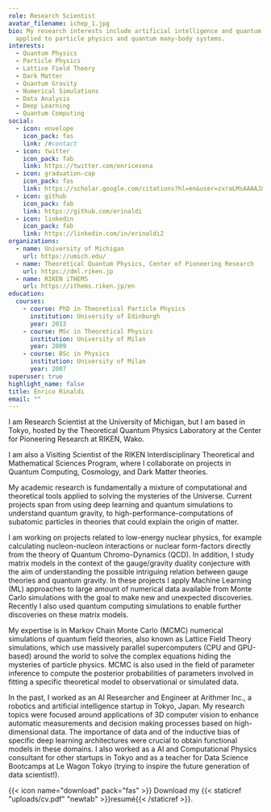 ```yaml
---
role: Research Scientist
avatar_filename: ichep_1.jpg
bio: My research interests include artificial intelligence and quantum computing
  applied to particle physics and quantum many-body systems.
interests:
  - Quantum Physics
  - Particle Physics
  - Lattice Field Theory
  - Dark Matter
  - Quantum Gravity
  - Numerical Simulations
  - Data Analysis
  - Deep Learning
  - Quantum Computing
social:
  - icon: envelope
    icon_pack: fas
    link: /#contact
  - icon: twitter
    icon_pack: fab
    link: https://twitter.com/enricesena
  - icon: graduation-cap
    icon_pack: fas
    link: https://scholar.google.com/citations?hl=en&user=zxraLMsAAAAJ&authuser=2
  - icon: github
    icon_pack: fab
    link: https://github.com/erinaldi
  - icon: linkedin
    icon_pack: fab
    link: https://linkedin.com/in/erinaldi2
organizations:
  - name: University of Michigan
    url: https://umich.edu/
  - name: Theoretical Quantum Physics, Center of Pioneering Research
    url: https://dml.riken.jp
  - name: RIKEN iTHEMS
    url: https://ithems.riken.jp/en
education:
  courses:
    - course: PhD in Theoretical Particle Physics
      institution: University of Edinburgh
      year: 2013
    - course: MSc in Theoretical Physics
      institution: University of Milan
      year: 2009
    - course: BSc in Physics
      institution: University of Milan
      year: 2007
superuser: true
highlight_name: false
title: Enrico Rinaldi
email: ""
---
```


I am Research Scientist at the University of Michigan, but I am based in Tokyo, hosted by the Theoretical Quantum Physics Laboratory at the Center for Pioneering Research at RIKEN, Wako.

I am also a Visiting Scientist of the RIKEN Interdisciplinary Theoretical and Mathematical Sciences Program, where I collaborate on projects in Quantum Computing, Cosmology, and Dark Matter theories.

My academic research is fundamentally a mixture of computational and theoretical tools applied to solving the mysteries of the Universe.
Current projects span from using deep learning and quantum simulations to understand quantum gravity, to high-performance-computations of subatomic particles in theories that could explain the origin of matter.

I am working on projects related to low-energy nuclear physics, for example calculating nucleon-nucleon interactions or nuclear form-factors directly from the theory of Quantum Chromo-Dynamics (QCD). In addition, I study matrix models in the context of the gauge/gravity duality conjecture with the aim of understanding the possible intriguing relation between gauge theories and quantum gravity. In these projects I apply Machine Learning (ML) approaches to large amount of numerical data available from Monte Carlo simulations with the goal to make new and unexpected discoveries. Recently I also used quantum computing simulations to enable further discoveries on these matrix models.

My expertise is in Markov Chain Monte Carlo (MCMC) numerical simulations of quantum field theories, also known as Lattice Field Theory simulations, which use massively parallel supercomputers (CPU and GPU-based) around the world to solve the complex equations hiding the mysteries of particle physics. MCMC is also used in the field of parameter inference to compute the posterior probabilities of parameters involved in  fitting a specific theoretical model to observational or simulated data.

In the past, I worked as an AI Researcher and Engineer at Arithmer Inc., a robotics and artificial intelligence startup in Tokyo, Japan. My research topics were focused around applications of 3D computer vision to enhance automatic measurements and decision making processes based on high-dimensional data. The importance of data and of the inductive bias of specific deep learning architectures were crucial to obtain functional models in these domains. I also worked as a AI and Computational Physics consultant for other startups in Tokyo and as a teacher for Data Science Bootcamps at Le Wagon Tokyo (trying to inspire the future generation of data scientist!).

{{< icon name="download" pack="fas" >}} Download my {{< staticref "uploads/cv.pdf" "newtab" >}}resumé{{< /staticref >}}.
